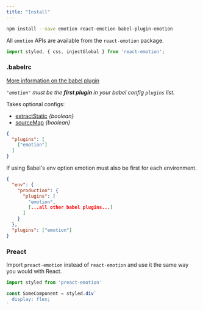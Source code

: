 ```yaml
---
title: "Install"
---
```


```bash
npm install --save emotion react-emotion babel-plugin-emotion
```

All `emotion` APIs are available from the `react-emotion` package.

```javascript
import styled, { css, injectGlobal } from 'react-emotion';
```

### .babelrc

[More information on the babel plugin](babel.md)

_`"emotion"` must be the **first plugin** in your babel config `plugins` list._

Takes optional configs:
- [extractStatic](babel.md#Static-Extraction) _{boolean}_
- [sourceMap](babel.md#Static-Extraction) _{boolean}_
```json
{
  "plugins": [
    ["emotion"]
  ]
}
```
If using Babel's env option emotion must also be first for each environment.
  ```json
  {
    "env": {
      "production": {
        "plugins": [
          "emotion", 
          [...all other babel plugins...]
        ]
      }
    },
    "plugins": ["emotion"]
  }
  ```
###  Preact

Import `preact-emotion` instead of `react-emotion` and use it the same way you would with React.

```jsx
import styled from 'preact-emotion'

const SomeComponent = styled.div`
  display: flex;
`
```
